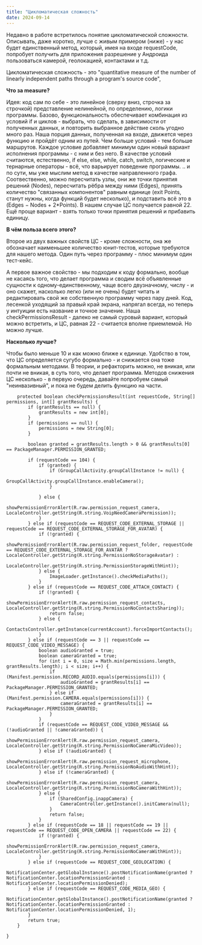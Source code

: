 ```yaml
---
title: "Цикломатическая сложность"
date: 2024-09-14
---
```


Недавно в работе встретилось понятие цикломатической сложности.
Описывать, даже коротко, лучше с живым примером (ниже) - у нас будет единственный метод, который, имея на входе requestCode, попробует получить для приложения разрешение у Андроида пользоваться камерой, геолокацией, контактами и т.д.

Цикломатическая сложность - это "quantitative measure of the number of linearly independent paths through a program's source code", 

**Что за measure?**

Идея: код сам по себе - это линейное (сверху вниз, строчка за строчкой) представление нелинейной, по определению, логики программы. Базово, функциональность обеспечивает комбинация из условий if и циклов - выбрать, что сделать, в зависимости от полученных данных, и повторить выбранное действие сколь угодно много раз. Наша порция данных, полученная на входе, движется через функцию и пройдёт одним из путей. Чем больше условий - тем больше маршрутов. Каждое условие добавляет минимум один новый вариант исполнения программы - с ним и без него. В качестве условий считаются, естественно, if else, else, while, catch, switch, логические и тернарные операторы - всё, что варьирует поведение программы.
.. и по сути, мы уже мыслим метод в качестве направленного графа. Соотвественно, можно пересчитать узлы, они же точки принятия решений (Nodes), пересчитать рёбра между ними (Edges), принять количество "связанных компонентов" равным единице (exit Points, станут нужны, когда функций будет несколько), и подставить всё это в (Edges − Nodes + 2*Points). В нашем случае ЦС получается равной 22.
Ещё проще вариант - взять только точки принятия решений и прибавить единицу.

**В чём польза всего этого?**

Второе из двух важных свойств ЦС - кроме сложности, она же обозначает наименьшее количество юнит-тестов, которые требуются для нашего метода. Один путь через программу - плюс минимум один тест-кейс.

А первое важное свойство - мы подходим к коду формально, вообще не касаясь того, что делает программа и сводим всё объявленные сущности к одному-единственному, чаще всего двузначному, числу - и оно скажет, насколько легко (или не очень) будет читать и редактировать свой же собственную программу через пару дней. 
Код, лесенкой уходящий за правый край экрана, напрягал всегда, но теперь у интуиции есть название и точное значение. Наша checkPermissionsResult - далеко не самый суровый вариант, который можно встретить, и ЦС, равная 22 - считается вполне приемлемой. Но можно лучше.


**Насколько лучше?**

Чтобы было меньше 10 и как можно ближе к единице.
Удобство в том, что ЦС определяется сугубо формально - и снижается она тоже формальным методами. В теории, и рефакторить можно, не вникая, или почти не вникая, в суть того, что делает программа. Методов снижения ЦС несколько - в первую очередь, давайте попробуем самый "неинвазивный", и пока не будем делить функцию на части.

```
    protected boolean checkPermissionsResult(int requestCode, String[] permissions, int[] grantResults) {
        if (grantResults == null) {
            grantResults = new int[0];
        }
        if (permissions == null) {
            permissions = new String[0];
        }

        boolean granted = grantResults.length > 0 && grantResults[0] == PackageManager.PERMISSION_GRANTED;

        if (requestCode == 104) {
            if (granted) {
                if (GroupCallActivity.groupCallInstance != null) {
                    GroupCallActivity.groupCallInstance.enableCamera();
                }

            } else {
                showPermissionErrorAlert(R.raw.permission_request_camera, LocaleController.getString(R.string.VoipNeedCameraPermission));
            }
        } else if (requestCode == REQUEST_CODE_EXTERNAL_STORAGE || requestCode == REQUEST_CODE_EXTERNAL_STORAGE_FOR_AVATAR) {
            if (!granted) {
                showPermissionErrorAlert(R.raw.permission_request_folder, requestCode == REQUEST_CODE_EXTERNAL_STORAGE_FOR_AVATAR ? LocaleController.getString(R.string.PermissionNoStorageAvatar) :
                        LocaleController.getString(R.string.PermissionStorageWithHint));
            } else {
                ImageLoader.getInstance().checkMediaPaths();
            }
        } else if (requestCode == REQUEST_CODE_ATTACH_CONTACT) {
            if (!granted) {
                showPermissionErrorAlert(R.raw.permission_request_contacts, LocaleController.getString(R.string.PermissionNoContactsSharing));
                return false;
            } else {
                ContactsController.getInstance(currentAccount).forceImportContacts();
            }
        } else if (requestCode == 3 || requestCode == REQUEST_CODE_VIDEO_MESSAGE) {
            boolean audioGranted = true;
            boolean cameraGranted = true;
            for (int i = 0, size = Math.min(permissions.length, grantResults.length); i < size; i++) {
                if (Manifest.permission.RECORD_AUDIO.equals(permissions[i])) {
                    audioGranted = grantResults[i] == PackageManager.PERMISSION_GRANTED;
                } else if (Manifest.permission.CAMERA.equals(permissions[i])) {
                    cameraGranted = grantResults[i] == PackageManager.PERMISSION_GRANTED;
                }
            }
            if (requestCode == REQUEST_CODE_VIDEO_MESSAGE && (!audioGranted || !cameraGranted)) {
                showPermissionErrorAlert(R.raw.permission_request_camera, LocaleController.getString(R.string.PermissionNoCameraMicVideo));
            } else if (!audioGranted) {
                showPermissionErrorAlert(R.raw.permission_request_microphone, LocaleController.getString(R.string.PermissionNoAudioWithHint));
            } else if (!cameraGranted) {
                showPermissionErrorAlert(R.raw.permission_request_camera, LocaleController.getString(R.string.PermissionNoCameraWithHint));
            } else {
                if (SharedConfig.inappCamera) {
                    CameraController.getInstance().initCamera(null);
                }
                return false;
            }
        } else if (requestCode == 18 || requestCode == 19 || requestCode == REQUEST_CODE_OPEN_CAMERA || requestCode == 22) {
            if (!granted) {
                showPermissionErrorAlert(R.raw.permission_request_camera, LocaleController.getString(R.string.PermissionNoCameraWithHint));
            }
        } else if (requestCode == REQUEST_CODE_GEOLOCATION) {
            NotificationCenter.getGlobalInstance().postNotificationName(granted ? NotificationCenter.locationPermissionGranted : NotificationCenter.locationPermissionDenied);
        } else if (requestCode == REQUEST_CODE_MEDIA_GEO) {
            NotificationCenter.getGlobalInstance().postNotificationName(granted ? NotificationCenter.locationPermissionGranted : NotificationCenter.locationPermissionDenied, 1);
        }
        return true;
    }

}
```
